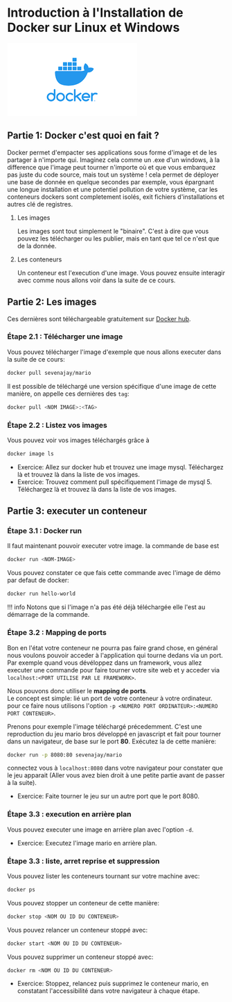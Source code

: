 #  Introduction à l'Installation de Docker sur Linux et Windows

![Tutorial Cover](assets/docker-base.png)

## Partie 1: Docker c'est quoi en fait ?

Docker permet d'empacter ses applications sous forme d'image et de les partager à n'importe qui. Imaginez cela comme un .exe d'un windows, à la difference que l'image peut tourner n'importe où et que vous embarquez pas juste du code source, mais tout un système ! cela permet de déployer une base de donnée en quelque secondes par exemple, vous épargnant une longue installation et une potentiel pollution de votre système, car les conteneurs dockers sont completement isolés, exit fichiers d'installations et autres clé de registres.

1. Les images

    Les images sont tout simplement le "binaire". C'est à dire que vous pouvez les télécharger ou les publier, mais en tant que tel ce n'est que de la donnée.

2. Les conteneurs

    Un conteneur est l'execution d'une image. Vous pouvez ensuite interagir avec comme nous allons voir dans la suite de ce cours.


## Partie 2: Les images

Ces dernières sont téléchargeable gratuitement sur [Docker hub](https://hub.docker.com/).  

### Étape 2.1 : Télécharger une image

Vous pouvez télécharger l'image d'exemple que nous allons executer dans la suite de ce cours:
```bash
docker pull sevenajay/mario
```

Il est possible de téléchargé une version spécifique d'une image de cette manière, on appelle ces dernières des `tag`:

```bash
docker pull <NOM IMAGE>:<TAG>
```

### Étape 2.2 : Listez vos images

Vous pouvez voir vos images téléchargés grâce à 
```bash
docker image ls
```

- Exercice: Allez sur docker hub et trouvez une image mysql. Téléchargez là et trouvez là dans la liste de vos images.
- Exercice: Trouvez comment pull spécifiquement l'image de mysql 5. Téléchargez là et trouvez là dans la liste de vos images.

## Partie 3: executer un conteneur

### Étape 3.1 : Docker run

Il faut maintenant pouvoir executer votre image. la commande de base est
```bash
docker run <NOM-IMAGE>
```
Vous pouvez constater ce que fais cette commande avec l'image de démo par defaut de docker:
```bash
docker run hello-world
``` 
!!! info
    Notons que si l'image n'a pas été déjà téléchargée elle l'est au démarrage de la commande.

### Étape 3.2 : Mapping de ports

Bon en l'état votre conteneur ne pourra pas faire grand chose, en général nous voulons pouvoir acceder à l'application qui tourne dedans via un port. Par exemple quand vous dévéloppez dans un framework, vous allez executer une commande pour faire tourner votre site web et y acceder via `localhost:<PORT UTILISE PAR LE FRAMEWORK>`.  

Nous pouvons donc utiliser le **mapping de ports**.  
Le concept est simple: lié un port de votre conteneur à votre ordinateur. pour ce faire nous utilisons l'option `-p <NUMERO PORT ORDINATEUR>:<NUMERO PORT CONTENEUR>`.  

Prenons pour exemple l'image téléchargé précedemment. C'est une reproduction du jeu mario bros développé en javascript et fait pour tourner dans un navigateur, de base sur le port **80**. Exécutez la de cette manière:

```bash
docker run -p 8080:80 sevenajay/mario
```

connectez vous à `localhost:8080` dans votre navigateur pour constater que le jeu apparait (Aller vous avez bien droit à une petite partie avant de passer à la suite).

- Exercice: Faite tourner le jeu sur un autre port que le port 8080. 

### Étape 3.3 : execution en arrière plan

Vous pouvez executer une image en arrière plan avec l'option `-d`.  

- Exercice: Executez l'image mario en arrière plan.


### Étape 3.3 : liste, arret reprise et suppression

Vous pouvez lister les conteneurs tournant sur votre machine avec:  

```bash
docker ps
```

Vous pouvez stopper un conteneur de cette manière:

```bash
docker stop <NOM OU ID DU CONTENEUR>
```

Vous pouvez relancer un conteneur stoppé avec:  

```bash
docker start <NOM OU ID DU CONTENEUR>
```

Vous pouvez supprimer un conteneur stoppé avec:
```bash
docker rm <NOM OU ID DU CONTENEUR>
```

- Exercice: Stoppez, relancez puis supprimez le conteneur mario, en constatant l'accessibilité dans votre navigateur à chaque étape.
